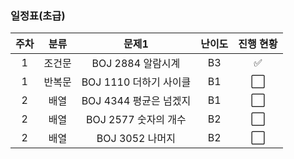 


### 일정표(초급)

| 주차 | 분류 | 문제1 | 난이도 |진행 현황 |  
|:---:|:---:|:---:|:---:|:---:|
| 1 | 조건문 | BOJ 2884 알람시계 | B3 | ✅ |
| 1 | 반복문 | BOJ 1110 더하기 사이클 | B1 | ⬜ |
| 2 | 배열 | BOJ 4344 평균은 넘겠지 | B1 | ⬜ |
| 2 | 배열 | BOJ 2577 숫자의 개수 | B2 | ⬜ | 
| 2 | 배열 | BOJ 3052 나머지 | B2 | ⬜ |
